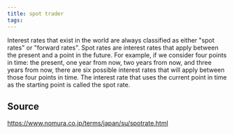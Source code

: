 ```yaml
---
title: spot trader
tags: 
---
```


Interest rates that exist in the world are always classified as either "spot rates" or "forward rates". Spot rates are interest rates that apply between the present and a point in the future. For example, if we consider four points in time: the present, one year from now, two years from now, and three years from now, there are six possible interest rates that will apply between those four points in time. The interest rate that uses the current point in time as the starting point is called the spot rate.

## Source
https://www.nomura.co.jp/terms/japan/su/spotrate.html